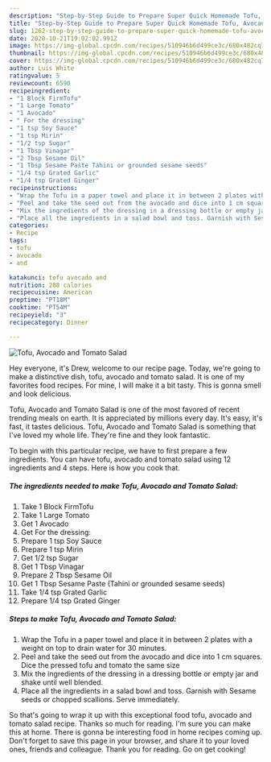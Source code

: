 ```yaml
---
description: "Step-by-Step Guide to Prepare Super Quick Homemade Tofu, Avocado and Tomato Salad"
title: "Step-by-Step Guide to Prepare Super Quick Homemade Tofu, Avocado and Tomato Salad"
slug: 1262-step-by-step-guide-to-prepare-super-quick-homemade-tofu-avocado-and-tomato-salad
date: 2020-10-21T19:02:02.991Z
image: https://img-global.cpcdn.com/recipes/510946b6d499ce3c/680x482cq70/tofu-avocado-and-tomato-salad-recipe-main-photo.jpg
thumbnail: https://img-global.cpcdn.com/recipes/510946b6d499ce3c/680x482cq70/tofu-avocado-and-tomato-salad-recipe-main-photo.jpg
cover: https://img-global.cpcdn.com/recipes/510946b6d499ce3c/680x482cq70/tofu-avocado-and-tomato-salad-recipe-main-photo.jpg
author: Luis White
ratingvalue: 5
reviewcount: 6590
recipeingredient:
- "1 Block FirmTofu"
- "1 Large Tomato"
- "1 Avocado"
- " For the dressing"
- "1 tsp Soy Sauce"
- "1 tsp Mirin"
- "1/2 tsp Sugar"
- "1 Tbsp Vinagar"
- "2 Tbsp Sesame Oil"
- "1 Tbsp Sesame Paste Tahini or grounded sesame seeds"
- "1/4 tsp Grated Garlic"
- "1/4 tsp Grated Ginger"
recipeinstructions:
- "Wrap the Tofu in a paper towel and place it in between 2 plates with a weight on top to drain water for 30 minutes."
- "Peel and take the seed out from the avocado and dice into 1 cm squares. Dice the pressed tofu and tomato the same size"
- "Mix the ingredients of the dressing in a dressing bottle or empty jar and shake until well blended."
- "Place all the ingredients in a salad bowl and toss. Garnish with Sesame seeds or chopped scallions. Serve immediately."
categories:
- Recipe
tags:
- tofu
- avocado
- and

katakunci: tofu avocado and 
nutrition: 208 calories
recipecuisine: American
preptime: "PT18M"
cooktime: "PT54M"
recipeyield: "3"
recipecategory: Dinner

---
```



![Tofu, Avocado and Tomato Salad](https://img-global.cpcdn.com/recipes/510946b6d499ce3c/680x482cq70/tofu-avocado-and-tomato-salad-recipe-main-photo.jpg)

Hey everyone, it's Drew, welcome to our recipe page. Today, we're going to make a distinctive dish, tofu, avocado and tomato salad. It is one of my favorites food recipes. For mine, I will make it a bit tasty. This is gonna smell and look delicious.



Tofu, Avocado and Tomato Salad is one of the most favored of recent trending meals on earth. It is appreciated by millions every day. It's easy, it's fast, it tastes delicious. Tofu, Avocado and Tomato Salad is something that I've loved my whole life. They're fine and they look fantastic.


To begin with this particular recipe, we have to first prepare a few ingredients. You can have tofu, avocado and tomato salad using 12 ingredients and 4 steps. Here is how you cook that.

<!--inarticleads1-->

##### The ingredients needed to make Tofu, Avocado and Tomato Salad:

1. Take 1 Block FirmTofu
1. Take 1 Large Tomato
1. Get 1 Avocado
1. Get  For the dressing:
1. Prepare 1 tsp Soy Sauce
1. Prepare 1 tsp Mirin
1. Get 1/2 tsp Sugar
1. Get 1 Tbsp Vinagar
1. Prepare 2 Tbsp Sesame Oil
1. Get 1 Tbsp Sesame Paste (Tahini or grounded sesame seeds)
1. Take 1/4 tsp Grated Garlic
1. Prepare 1/4 tsp Grated Ginger




<!--inarticleads2-->

##### Steps to make Tofu, Avocado and Tomato Salad:

1. Wrap the Tofu in a paper towel and place it in between 2 plates with a weight on top to drain water for 30 minutes.
1. Peel and take the seed out from the avocado and dice into 1 cm squares. Dice the pressed tofu and tomato the same size
1. Mix the ingredients of the dressing in a dressing bottle or empty jar and shake until well blended.
1. Place all the ingredients in a salad bowl and toss. Garnish with Sesame seeds or chopped scallions. Serve immediately.




So that's going to wrap it up with this exceptional food tofu, avocado and tomato salad recipe. Thanks so much for reading. I'm sure you can make this at home. There is gonna be interesting food in home recipes coming up. Don't forget to save this page in your browser, and share it to your loved ones, friends and colleague. Thank you for reading. Go on get cooking!
